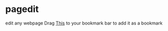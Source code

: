 # pagedit
edit any webpage
Drag [This](javascript%3A%28function%28%29%7Bvar+script%3Ddocument.createElement%28%27script%27%29%3Bscript.src%3D%27https%3A%2F%2Fwickedtree.github.io%2Fpagedit%2Fmain.js%27%3Bscript.className%3D%27pagedit%27%3Bdocument.head.appendChild%28script%29%3B%7D%29%28%29%3B) to your bookmark bar to add it as a bookmark
